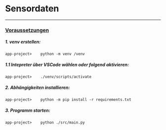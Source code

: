 # Sensordaten
---
### <u>Voraussetzungen</u>

##### 1. venv erstellen:
```
app-project>    python -m venv /venv
```
##### 1.1 Intepreter über VSCode wählen oder folgend aktivieren:
```
app-project>    ./venv/scripts/activate
```
##### 2. Abhängigkeiten installieren:
```
app-project>    python -m pip install -r requirements.txt
```
##### 3. Programm starten:
```
app-project>    python ./src/main.py
```
